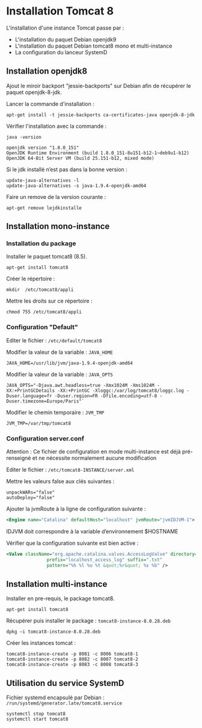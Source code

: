 # Installation Tomcat 8

L'installation d'une instance Tomcat passe par : 

- L'installation du paquet Debian openjdk9
- L'installation du paquet Debian tomcat8 mono et multi-instance
- La configuration du lanceur SystemD

## Installation openjdk8

Ajout le miroir backport "jessie-backports" sur Debian afin de récupérer le paquet openjdk-8-jdk.

Lancer la commande d'installation :

```shell
apt-get install -t jessie-backports ca-certificates-java openjdk-8-jdk
```

Vérifier l'installation avec la commande :

```shell
java -version
```

```shell
openjdk version "1.8.0_151"
OpenJDK Runtime Environment (build 1.8.0_151-8u151-b12-1~deb9u1-b12)
OpenJDK 64-Bit Server VM (build 25.151-b12, mixed mode)
```

Si le jdk installé n’est pas dans la bonne version : 

```shell
update-java-alternatives -l
update-java-alternatives -s java-1.9.4-openjdk-amd64
```

Faire un remove de la version courante : 

```shell
apt-get remove lejdkinstalle
```

## Installation mono-instance


### Installation du package

Installer le paquet tomcat8 (8.5).

```shell
apt-get install tomcat8
```

Créer le répertoire : 

```shell
mkdir  /etc/tomcat8/appli
```

Mettre les droits sur ce répertoire :

```shell
chmod 755 /etc/tomcat8/appli
```

### Configuration "Default"

Editer le fichier : `/etc/default/tomcat8`

Modifier la valeur de la variable : `JAVA_HOME`

```
JAVA_HOME=/usr/lib/jvm/java-1.9.4-openjdk-amd64
```

Modifier la valeur de la variable : `JAVA_OPTS`

```
JAVA_OPTS="-Djava.awt.headless=true -Xmx1024M -Xms1024M -XX:+PrintGCDetails -XX:+PrintGC -Xloggc:/var/log/tomcat8/loggc.log -Duser.language=fr -Duser.region=FR -Dfile.encoding=utf-8 -Duser.timezone=Europe/Paris"`
```

Modifier le chemin temporaire : `JVM_TMP`

```
JVM_TMP=/var/tmp/tomcat8
```

###	Configuration server.conf 

Attention : 
Ce fichier de configuration en mode multi-instance est déjà pré-renseigné et ne nécessite normalement aucune modification

Editer le fichier : `/etc/tomcat8-INSTANCE/server.xml`

Mettre les valeurs false aux clés suivantes :

```
unpackWARs="false"
autoDeploy="false"
```

Ajouter la jvmRoute à la ligne de configuration suivante : 

```xml
<Engine name="Catalina" defaultHost="localhost" jvmRoute="jvmIDJVM-1">
```

IDJVM doit correspondre à la variable d’environnement $HOSTNAME

Vérifier que la configuration suivante est bien active : 

```xml
<Valve className="org.apache.catalina.valves.AccessLogValve" directory="logs"
               prefix="localhost_access_log" suffix=".txt"
               pattern="%h %l %u %t &quot;%r&quot; %s %b" />
```

## Installation multi-instance

Installer en pre-requis, le package tomcat8. 

```shell
apt-get install tomcat8
```

Récupérer puis installer le package : `tomcat8-instance-8.0.28.deb`

```shell
dpkg –i tomcat8-instance-8.0.28.deb
```

Créer les instances tomcat :

```shell
tomcat8-instance-create -p 8081 -c 8006 tomcat8-1
tomcat8-instance-create -p 8082 -c 8007 tomcat8-2
tomcat8-instance-create -p 8083 -c 8008 tomcat8-3
```

## Utilisation du service SystemD

Fichier systemd encapsulé par Debian : `/run/systemd/generator.late/tomcat8.service`

```shell
systemctl stop tomcat8
systemctl start tomcat8
```


